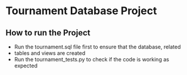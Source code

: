 # Tournament Database Project

## How to run the Project
* Run the tournament.sql file first to ensure that the database, related
* tables and views are created
* Run the tournament_tests.py to check if the code is working as expected

